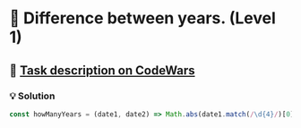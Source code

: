 # 📝 Difference between years. (Level 1)

## 🔗 [Task description on CodeWars](https://www.codewars.com/kata/588f5a38ec641b411200005b)

### 💡 Solution

```javascript
const howManyYears = (date1, date2) => Math.abs(date1.match(/\d{4}/)[0] - date2.match(/\d{4}/)[0]);
```
